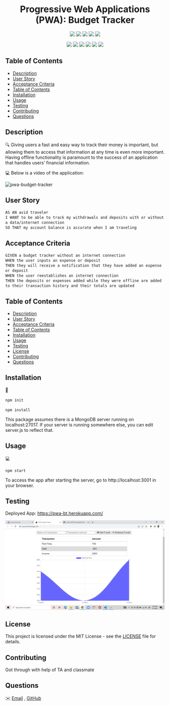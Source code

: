 <h1 align="center"> Progressive Web Applications (PWA): Budget Tracker </h1>
  
<p align="center">
    <img src="https://img.shields.io/github/repo-size/vpham26/NoSQL.Social-Network-API" />
    <img src="https://img.shields.io/github/languages/top/vpham26/NoSQL.Social-Network-API"  />
    <img src="https://img.shields.io/github/issues/vpham26/NoSQL.Social-Network-API" />
    <img src="https://img.shields.io/github/last-commit/vpham26/NoSQL.Social-Network-API" >
    <a href="https://github.com/jpd61"><img src="https://img.shields.io/github/followers/vpham26?style=social" target="_blank" /></a>
</p>
  
<p align="center">
    <img src="https://img.shields.io/badge/javascript-yellow" />
    <img src="https://img.shields.io/badge/express-orange" />
    <img src="https://img.shields.io/badge/MongoDB-blue"  />
    <img src="https://img.shields.io/badge/mongoose-red"  />
    <img src="https://img.shields.io/badge/moment-blue"  />
    <img src="https://img.shields.io/badge/nodemon-green" />
</p>

## Table of Contents
- [Description](#description)
- [User Story](#user-story)
- [Acceptance Criteria](#acceptance-criteria)
- [Table of Contents](#table-of-contents)
- [Installation](#installation)
- [Usage](#usage)
- [Testing](#testing)
- [Contributing](#contributing)
- [Questions](#questions)

## Description

🔍 Giving users a fast and easy way to track their money is important, but allowing them to access that information at any time is even more important. Having offline functionality is paramount to the success of an application that handles users’ financial information.
  
💻 Below is a video of the application:
  
![pwa-budget-tracker](./assets/demo.gif)

## User Story

```
AS AN avid traveler
I WANT to be able to track my withdrawals and deposits with or without a data/internet connection
SO THAT my account balance is accurate when I am traveling 
```

## Acceptance Criteria

```
GIVEN a budget tracker without an internet connection
WHEN the user inputs an expense or deposit
THEN they will receive a notification that they have added an expense or deposit
WHEN the user reestablishes an internet connection
THEN the deposits or expenses added while they were offline are added to their transaction history and their totals are updated
```
   
## Table of Contents
- [Description](#description)
- [User Story](#user-story)
- [Acceptance Criteria](#acceptance-criteria)
- [Table of Contents](#table-of-contents)
- [Installation](#installation)
- [Usage](#usage)
- [Testing](#testing)
- [License](#license)
- [Contributing](#contributing)
- [Questions](#questions)

## Installation
💾   
  
`npm init`

`npm install`

This package assumes there is a MongoDB server running on localhost:27017. If your server is running somewhere else, you can edit server.js to reflect that.

## Usage
💻   
  
`npm start`

To access the app after starting the server, go to http://localhost:3001 in your browser.

## Testing

Deployed App: https://pwa-bt.herokuapp.com/

![App-Demo](assets/demo.png)

## License

This project is licensed under the MIT License - see the [LICENSE](LICENSE) file for details.

## Contributing

Got through with help of TA and classmate

## Questions
✉️ [Email](mailto:vulong.pham26@gmail.com) , [GitHub](https://github.com/vpham26)<br />